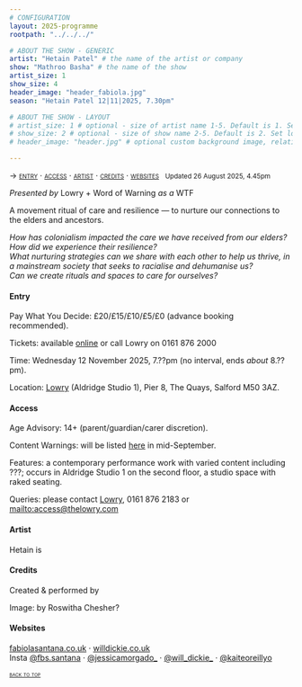 ```yaml
---
# CONFIGURATION
layout: 2025-programme
rootpath: "../../../"

# ABOUT THE SHOW - GENERIC
artist: "Hetain Patel" # the name of the artist or company
show: "Mathroo Basha" # the name of the show
artist_size: 1
show_size: 4
header_image: "header_fabiola.jpg"
season: "Hetain Patel 12|11|2025, 7.30pm"

# ABOUT THE SHOW - LAYOUT
# artist_size: 1 # optional - size of artist name 1-5. Default is 1. Set longer names to lower values
# show_size: 2 # optional - size of show name 2-5. Default is 2. Set longer names to lower values
# header_image: "header.jpg" # optional custom background image, relative to current page

---
```

<span style='font-variant: small-caps'>→ [entry](/current/2025/patel/#entry) · [access](/current/2025/patel/#access) · [artist](/current/2025/patel/#artist) · [credits](/current/2025/patel/#credits) · [websites](/current/2025/patel/#websites)</span>&ensp; <small>Updated 26 August 2025, 4.45pm</small>        
           
*Presented by* Lowry + Word of Warning *as a* WTF         
         
A movement ritual of care and resilience — to nurture our connections to the elders and ancestors.          

*How has colonialism impacted the care we have received from our elders?<br>How did we experience their resilience?<br>What nurturing strategies can we share with each other to help us thrive, in a mainstream society that seeks to racialise and dehumanise us?<br>Can we create rituals and spaces to care for ourselves?*         
                  
#### Entry          
Pay What You Decide: £20/£15/£10/£5/£0 (advance booking recommended).        
         
Tickets: available <a href="https://tickets.thelowry.com" target="_blank">online</a> or call Lowry on 0161 876 2000        
         
Time: Wednesday 12 November 2025, 7.??pm (no interval, ends *about* 8.??pm).          
                       
Location: <a href="https://thelowry.com/plan-your-visit-18cr" target="_blank">Lowry</a> (Aldridge Studio 1), Pier 8, The Quays, Salford M50 3AZ.         
        
#### Access         
Age Advisory: 14+ (parent/guardian/carer discretion).        
         
Content Warnings: will be listed [here](/warnings) in mid-September.         
        
Features: a contemporary performance work with varied content including ???; occurs in Aldridge Studio 1 on the second floor, a studio space with raked seating.         
         
Queries: please contact <a href="https://thelowry.com/visit-us/access" target="_blank">Lowry</a>, 0161 876 2183 or <mailto:access@thelowry.com>       
                  
#### Artist        
Hetain is           
         
#### Credits         
Created & performed by          
         
Image: by Roswitha Chesher?         
         
#### Websites        
<a href="https://fabiolasantana.co.uk" target="_blank">fabiolasantana.co.uk</a> · <a href="https://willdickie.co.uk" target="_blank">willdickie.co.uk</a><br>Insta <a href="https://instagram.com/fbs.santana" target="_blank">@fbs.santana</a> · <a href="https://instagram.com/jessicamorgado_" target="_blank">@jessicamorgado_</a> · <a href="https://instagram.com/will_dickie_" target="_blank">@will_dickie_</a> · <a href="https://instagram.com/kaiteoreillyo" target="_blank">@kaiteoreillyo</a>       
        
<small><span style='font-variant: small-caps'>[back to top](/current/2025/patel)</span></small>
